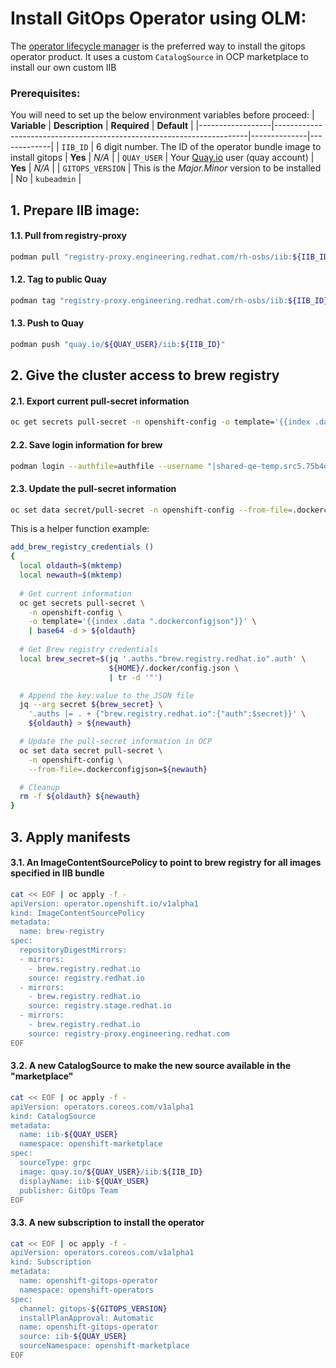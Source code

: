 # Install GitOps Operator using OLM:

The [operator lifecycle manager](https://olm.operatorframework.io/) is the preferred way to install the gitops operator product. It uses a custom `CatalogSource` in OCP marketplace to install our own custom IIB

### Prerequisites:

You will need to set up the below environment variables before proceed:
| **Variable**     | **Description**                                                       | **Required** | **Default** |
|------------------|-----------------------------------------------------------------------|--------------|-------------|
| `IIB_ID`         | 6 digit number. The ID of the operator bundle image to install gitops | **Yes**      | *N/A*       |
| `QUAY_USER`      | Your [Quay.io](https://quay.io) user (quay account)                   | **Yes**      | *N/A*       |
| `GITOPS_VERSION` | This is the *Major.Minor* version to be installed                     | No           | `kubeadmin` |

## 1. Prepare IIB image:

#### 1.1. Pull from registry-proxy
```bash
podman pull "registry-proxy.engineering.redhat.com/rh-osbs/iib:${IIB_ID}"
```

#### 1.2. Tag to public Quay
```bash
podman tag "registry-proxy.engineering.redhat.com/rh-osbs/iib:${IIB_ID}" "quay.io/${QUAY_USER}/iib:${IIB_ID}"
```

#### 1.3. Push to Quay
```bash
podman push "quay.io/${QUAY_USER}/iib:${IIB_ID}"
```


## 2. Give the cluster access to brew registry

#### 2.1. Export current pull-secret information
```bash
oc get secrets pull-secret -n openshift-config -o template='{{index .data ".dockerconfigjson"}}' | base64 -d > authfile
```

#### 2.2. Save login information for brew
```bash
podman login --authfile=authfile --username "|shared-qe-temp.src5.75b4d5" brew.registry.redhat.io
```

#### 2.3. Update the pull-secret information
```bash
oc set data secret/pull-secret -n openshift-config --from-file=.dockerconfigjson=authfile
```

This is a helper function example:

```bash
add_brew_registry_credentials ()
{
  local oldauth=$(mktemp)
  local newauth=$(mktemp)
  
  # Get current information
  oc get secrets pull-secret \
    -n openshift-config \
    -o template='{{index .data ".dockerconfigjson"}}' \
    | base64 -d > ${oldauth}
  
  # Get Brew registry credentials
  local brew_secret=$(jq '.auths."brew.registry.redhat.io".auth' \
                      ${HOME}/.docker/config.json \
                      | tr -d '"')

  # Append the key:value to the JSON file
  jq --arg secret ${brew_secret} \
    '.auths |= . + {"brew.registry.redhat.io":{"auth":$secret}}' \
    ${oldauth} > ${newauth}

  # Update the pull-secret information in OCP
  oc set data secret pull-secret \
    -n openshift-config \
    --from-file=.dockerconfigjson=${newauth}

  # Cleanup
  rm -f ${oldauth} ${newauth}
}
```


## 3. Apply manifests

#### 3.1. An ImageContentSourcePolicy to point to brew registry for all images specified in IIB bundle
```bash
cat << EOF | oc apply -f -
apiVersion: operator.openshift.io/v1alpha1 
kind: ImageContentSourcePolicy 
metadata: 
  name: brew-registry 
spec: 
  repositoryDigestMirrors: 
  - mirrors: 
    - brew.registry.redhat.io 
    source: registry.redhat.io 
  - mirrors: 
    - brew.registry.redhat.io 
    source: registry.stage.redhat.io 
  - mirrors: 
    - brew.registry.redhat.io 
    source: registry-proxy.engineering.redhat.com
EOF
```

#### 3.2. A new CatalogSource to make the new source available in the "marketplace"
```bash
cat << EOF | oc apply -f -
apiVersion: operators.coreos.com/v1alpha1
kind: CatalogSource
metadata:
  name: iib-${QUAY_USER}
  namespace: openshift-marketplace
spec:
  sourceType: grpc
  image: quay.io/${QUAY_USER}/iib:${IIB_ID}
  displayName: iib-${QUAY_USER}
  publisher: GitOps Team
EOF
```

#### 3.3. A new subscription to install the operator
```bash
cat << EOF | oc apply -f -
apiVersion: operators.coreos.com/v1alpha1
kind: Subscription
metadata:
  name: openshift-gitops-operator
  namespace: openshift-operators
spec:
  channel: gitops-${GITOPS_VERSION}
  installPlanApproval: Automatic
  name: openshift-gitops-operator
  source: iib-${QUAY_USER}
  sourceNamespace: openshift-marketplace
EOF
```

